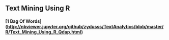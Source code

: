 
## Text Mining Using R

#### [1 Bag Of Words] (http://nbviewer.jupyter.org/github/zydusss/TextAnalytics/blob/master/R/Text_Mining_Using_R_Qdap.html)

